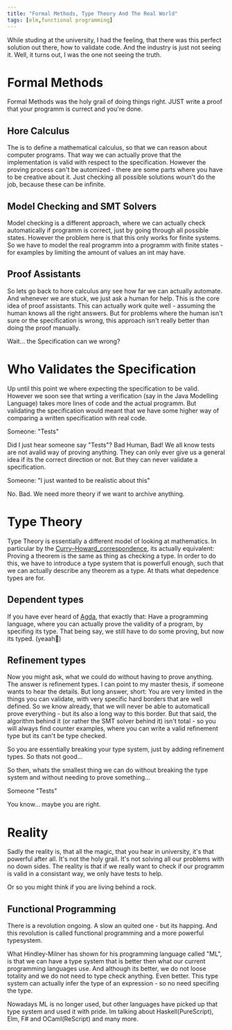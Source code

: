 ```yaml
---
title: "Formal Methods, Type Theory And The Real World"
tags: [elm,functional programming]
---
```

While studing at the university, I had the feeling, that there was this perfect solution out there, how to validate code. And the industry is just not seeing it.
Well, it turns out, I was the one not seeing the truth.

# Formal Methods

Formal Methods was the holy grail of doing things right. JUST write a proof that your programm is currect and you're done.

## Hore Calculus

The is to define a mathematical calculus, so that we can reason about computer programs.
That way we can actually prove that the implementation is valid with respect to the specification.
However the proving process can't be automized - there are some parts where you have to be creative about it.
Just checking all possible solutions woun't do the job, because these can be infinite.

## Model Checking and SMT Solvers

Model checking is a different approach, where we can actually check automatically if programm is correct, just by going through all possible states.
However the problem here is that this only works for finite systems.
So we have to model the real programm into a programm with finite states -  for examples by limiting the amount of values an int may have.

## Proof Assistants

So lets go back to hore calculus any see how far we can actually automate.
And whenever we are stuck, we just ask a human for help. This is the core idea of proof assistants.
This can actually work quite well - assuming the human knows all the right answers.
But for problems where the human isn't sure or the specification is wrong, this approach isn't really better than doing the proof manually.

Wait... the Specification can we wrong?

# Who Validates the Specification

Up until this point we where expecting the specification to be valid.
However we soon see that wrting a verification (say in the Java Modelling Language) takes more lines of code and the actual programm.
But validating the specification would meant that we have some higher way of comparing a written specification with real code.

Someone: "Tests"

Did I just hear someone say "Tests"? Bad Human, Bad! We all know tests are not avalid way of proving anything.
They can only ever give us a general idea if its the correct direction or not. But they can never validate a specification.

Someone: "I just wanted to be realistic about this"

No. Bad. We need more theory if we want to archive anything.

# Type Theory

Type Theory is essentially a different model of looking at mathematics. In particular by the [Curry–Howard_correspondence](https://en.wikipedia.org/wiki/Curry%E2%80%93Howard_correspondence), its actually equivalent: Proving a theorem is the same as thing as checking a type. In order to do this, we have to introduce a type system that is powerfull enough, such that we can actually describe any theorem as a type. At thats what depedence types are for.

## Dependent types

If you have ever heard of [Agda](https://wiki.portal.chalmers.se/agda/pmwiki.php), that exactly that: Have a programming language, where you can actually prove the validity of a program, by specifing its type. That being say, we still have to do some proving, but now its typed. (yeaah🎉)

## Refinement types

Now you might ask, what we could do without having to prove anything. The answer is refinement types. I can point to my master thesis, if someone wants to hear the details. But long answer, short: You are very limited in the things you can validate, with very specific hard borders that are well defined. So we know already, that we will never be able to automaticall prove everything - but its also a long way to this border. But that said, the algorithm behind it (or rather the SMT solver behind it) isn't total - so you will always find counter examples, where you can write a valid refinement type but its can't be type checked.

So you are essentially breaking your type system, just by adding refinement types. So thats not good...

So then, whats the smallest thing we can do without breaking the type system and without needing to prove something...

Someone "Tests"

You know... maybe you are right.

# Reality

Sadly the reality is, that all the magic, that you hear in university, it's that powerful after all. It's not the holy grail. It's not solving all our problems with no down sides. The reality is that if we really want to check if our programm is valid in a consistant way, we only have tests to help.

Or so you might think if you are living behind a rock.

## Functional Programming

There is a revolution ongoing. A slow an quited one - but its happing. And this revolution is called functional programming and a more powerful typesystem.

What Hindley-Milner has shown for his programming language called "ML", is that we can have a type system that is better then what our current programming languages use. And although its better, we do not loose totality and we do not need to type check anything. Even better. This type system can actually infer the type of an expression - so no need specifing the type.

Nowadays ML is no longer used, but other languages have picked up that type system and used it with pride. Im talking about Haskell(PureScript), Elm, F# and OCaml(ReScript) and many more. 
